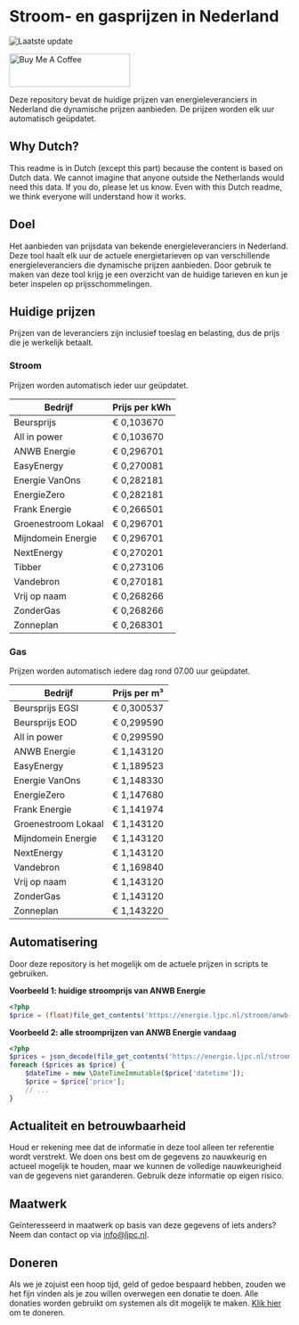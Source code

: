 # Stroom- en gasprijzen in Nederland

![Laatste update](https://img.shields.io/badge/laatste%20update-2025--08--19%2022%3A00%20CET-brightgreen)

<a href="https://www.buymeacoffee.com/Lars-" target="_blank"><img src="https://cdn.buymeacoffee.com/buttons/v2/default-orange.png" alt="Buy Me A Coffee" height="60" style="height: 60px !important;width: 217px !important;" ></a>

Deze repository bevat de huidige prijzen van energieleveranciers in Nederland die dynamische prijzen aanbieden. De prijzen worden elk uur automatisch geüpdatet.

## Why Dutch?

This readme is in Dutch (except this part) because the content is based on Dutch data. We cannot imagine that anyone outside the Netherlands would need this data. If you do, please let us know. Even with this Dutch readme, we think
everyone will understand how it works.

## Doel

Het aanbieden van prijsdata van bekende energieleveranciers in Nederland. Deze tool haalt elk uur de actuele energietarieven op van verschillende energieleveranciers die dynamische prijzen aanbieden. Door gebruik te maken van deze tool
krijg je een overzicht van de huidige tarieven en kun je beter inspelen op prijsschommelingen.

## Huidige prijzen

Prijzen van de leveranciers zijn inclusief toeslag en belasting, dus de prijs die je werkelijk betaalt.

### Stroom

Prijzen worden automatisch ieder uur geüpdatet.

 Bedrijf | Prijs per kWh 
---------|---------------
Beursprijs | € 0,103670
All in power | € 0,103670
ANWB Energie | € 0,296701
EasyEnergy | € 0,270081
Energie VanOns | € 0,282181
EnergieZero | € 0,282181
Frank Energie | € 0,266501
Groenestroom Lokaal | € 0,296701
Mijndomein Energie | € 0,296701
NextEnergy | € 0,270201
Tibber | € 0,273106
Vandebron | € 0,270181
Vrij op naam | € 0,268266
ZonderGas | € 0,268266
Zonneplan | € 0,268301


### Gas

Prijzen worden automatisch iedere dag rond 07.00 uur geüpdatet.

 Bedrijf | Prijs per m³ 
---------|--------------
Beursprijs EGSI | € 0,300537
Beursprijs EOD | € 0,299590
All in power | € 0,299590
ANWB Energie | € 1,143120
EasyEnergy | € 1,189523
Energie VanOns | € 1,148330
EnergieZero | € 1,147680
Frank Energie | € 1,141974
Groenestroom Lokaal | € 1,143120
Mijndomein Energie | € 1,143120
NextEnergy | € 1,143120
Vandebron | € 1,169840
Vrij op naam | € 1,143120
ZonderGas | € 1,143120
Zonneplan | € 1,143220


## Automatisering

Door deze repository is het mogelijk om de actuele prijzen in scripts te gebruiken.

**Voorbeeld 1: huidige stroomprijs van ANWB Energie**

```php
<?php
$price = (float)file_get_contents('https://energie.ljpc.nl/stroom/anwb-energie-nu.txt');

```

**Voorbeeld 2: alle stroomprijzen van ANWB Energie vandaag**

```php
<?php
$prices = json_decode(file_get_contents('https://energie.ljpc.nl/stroom/all-in-power-vandaag.json'),true);
foreach ($prices as $price) {
    $dateTime = new \DateTimeImmutable($price['datetime']);
    $price = $price['price'];
    // ...
}
```

## Actualiteit en betrouwbaarheid

Houd er rekening mee dat de informatie in deze tool alleen ter referentie wordt verstrekt. We doen ons best om de gegevens zo nauwkeurig en actueel mogelijk te houden, maar we kunnen de volledige nauwkeurigheid van de gegevens niet
garanderen. Gebruik deze informatie op eigen risico.

## Maatwerk

Geïnteresseerd in maatwerk op basis van deze gegevens of iets anders? Neem dan contact op
via [info@ljpc.nl](mailto:info@ljpc.nl?subject=Energie%20prijzen).

## Doneren

Als we je zojuist een hoop tijd, geld of gedoe bespaard hebben, zouden we het fijn vinden als je zou willen overwegen een
donatie te doen. Alle donaties worden gebruikt om systemen als dit mogelijk te
maken. [Klik hier](https://www.buymeacoffee.com/Lars-) om te doneren.
